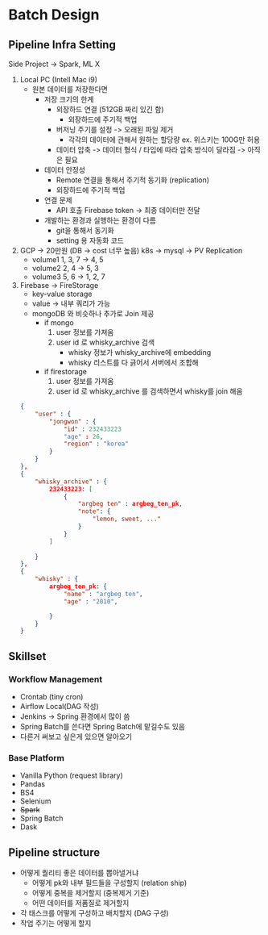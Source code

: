 # Batch Design

## Pipeline Infra Setting
Side Project -> Spark, ML X

1. Local PC (Intell Mac i9)
    - 원본 데이터를 저장한다면
        - 저장 크기의 한계
            - 외장하드 연결 (512GB 짜리 있긴 함)
                - 외장하드에 주기적 백업
            - 버저닝 주기를 설정 -> 오래된 파일 제거
                - 각각의 데이터에 관해서 원하는 할당량 ex. 위스키는 100G만 허용
            - 데이터 압축 -> 데이터 형식 / 타입에 따라 압축 방식이 달라짐 -> 아직은 필요
        - 데이터 안정성
            - Remote 연결을 통해서 주기적 동기화 (replication)
            - 외장하드에 주기적 백업
        - 연결 문제
            - API 호출 Firebase token -> 최종 데이터만 전달
        - 개발하는 환경과 실행하는 환경이 다름
            - git을 통해서 동기화
            - setting 용 자동화 코드
2. GCP -> 20만원 (DB -> cost 너무 높음) k8s -> mysql -> PV Replication
    - volume1 1, 3, 7 -> 4, 5
    - volume2 2, 4 -> 5, 3
    - volume3 5, 6 -> 1, 2, 7
3. Firebase -> FireStorage
    - key-value storage
    - value -> 내부 쿼리가 가능
    - mongoDB 와 비슷하나 추가로 Join 제공
        - if mongo
            1. user 정보를 가져옴
            2. user id 로 whisky_archive 검색
                - whisky 정보가 whisky_archive에 embedding
                - whisky 리스트를 다 긁어서 서버에서 조합해
        - if firestorage
            1. user 정보를 가져옴
            2. user id 로 whisky_archive 를 검색하면서 whisky를 join 해옴
    ```json
    {
        "user" : {
            "jongwon" : {
                "id" : 232433223
                "age" : 26,
                "region" : "korea"
            }
        }
    },
    {
        "whisky_archive" : {
            232433223: [
                {
                    "argbeg ten" : argbeg_ten_pk,
                    "note": {
                        "lemon, sweet, ..."
                    }
                }
            ]
            
        }
    },
    {
        "whisky" : {
            argbeg_ten_pk: {
                "name" : "argbeg ten",
                "age" : "2010",

            }
        }
    }
    ```

## Skillset

### Workflow Management
- Crontab (tiny cron)
- Airflow Local(DAG 작성)
- Jenkins -> Spring 환경에서 많이 씀
- Spring Batch를 쓴다면 Spring Batch에 맡길수도 있음
- 다른거 써보고 싶은게 있으면 알아오기

### Base Platform
- Vanilla Python (request library)
- Pandas
- BS4
- Selenium
- ~~Spark~~
- Spring Batch
- Dask

## Pipeline structure

- 어떻게 퀄리티 좋은 데이터를 뽑아낼거냐
    - 어떻게 pk와 내부 필드들을 구성할지 (relation ship)
    - 어떻게 중복을 제거할지 (중복제거 기준)
    - 어떤 데이터를 저품질로 제거할지
- 각 태스크를 어떻게 구성하고 배치할지 (DAG 구성)
- 작업 주기는 어떻게 할지
